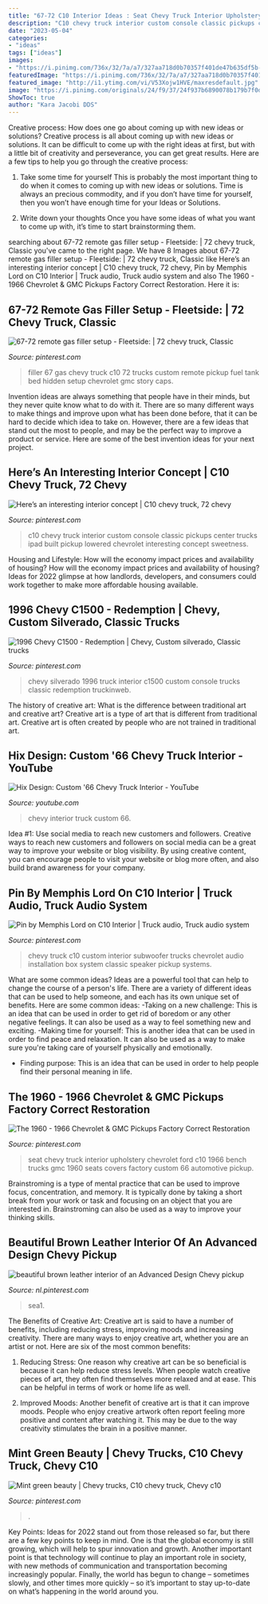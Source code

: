```yaml
---
title: "67-72 C10 Interior Ideas : Seat Chevy Truck Interior Upholstery Chevrolet Ford C10 1966 Bench Trucks Gmc 1960 Seats Covers Factory Custom 66 Automotive Pickup"
description: "C10 chevy truck interior custom console classic pickups center trucks ipad built pickup lowered chevrolet interesting concept sweetness"
date: "2023-05-04"
categories:
- "ideas"
tags: ["ideas"]
images:
- "https://i.pinimg.com/736x/32/7a/a7/327aa718d0b70357f401de47b635df5b--car-stuff.jpg"
featuredImage: "https://i.pinimg.com/736x/32/7a/a7/327aa718d0b70357f401de47b635df5b--car-stuff.jpg"
featured_image: "http://i1.ytimg.com/vi/V53Xojw1HVE/maxresdefault.jpg"
image: "https://i.pinimg.com/originals/24/f9/37/24f937b6890078b179b7f0d91bd0e6f7.jpg"
ShowToc: true
author: "Kara Jacobi DDS"
---
```



Creative process: How does one go about coming up with new ideas or solutions?
Creative process is all about coming up with new ideas or solutions. It can be difficult to come up with the right ideas at first, but with a little bit of creativity and perseverance, you can get great results. Here are a few tips to help you go through the creative process:
1. Take some time for yourself 
This is probably the most important thing to do when it comes to coming up with new ideas or solutions. Time is always an precious commodity, and if you don’t have time for yourself, then you won’t have enough time for your Ideas or Solutions.

2. Write down your thoughts 
Once you have some ideas of what you want to come up with, it’s time to start brainstorming them.

	

		
searching about 67-72 remote gas filler setup - Fleetside: | 72 chevy truck, Classic you've came to the right page. We have 8 Images about 67-72 remote gas filler setup - Fleetside: | 72 chevy truck, Classic like Here’s an interesting interior concept | C10 chevy truck, 72 chevy, Pin by Memphis Lord on C10 Interior | Truck audio, Truck audio system and also The 1960 - 1966 Chevrolet &amp; GMC Pickups Factory Correct Restoration. Here it is:
		
    
## 67-72 Remote Gas Filler Setup - Fleetside: | 72 Chevy Truck, Classic

<img loading=lazy src="https://i.pinimg.com/originals/49/6e/65/496e655c9bc6943899488091036e602d.jpg" onerror="this.onerror=null;this.src='https://tse3.mm.bing.net/th?id=OIP.Com5Xwg3O_lLr3NxFSRiEAAAAA&amp;pid=15.1';" alt="67-72 remote gas filler setup - Fleetside: | 72 chevy truck, Classic">

_Source: pinterest.com_

>filler 67 gas chevy truck c10 72 trucks custom remote pickup fuel tank bed hidden setup chevrolet gmc story caps. 

	

Invention ideas are always something that people have in their minds, but they never quite know what to do with it. There are so many different ways to make things and improve upon what has been done before, that it can be hard to decide which idea to take on. However, there are a few ideas that stand out the most to people, and may be the perfect way to improve a product or service. Here are some of the best invention ideas for your next project.

    
## Here’s An Interesting Interior Concept | C10 Chevy Truck, 72 Chevy

<img loading=lazy src="https://i.pinimg.com/originals/42/aa/bb/42aabbaf3f4e092cb19ccb13c5696283.jpg" onerror="this.onerror=null;this.src='https://tse2.mm.bing.net/th?id=OIP._aZcBN_bMb-lKz5CpDWwrAHaJ4&amp;pid=15.1';" alt="Here’s an interesting interior concept | C10 chevy truck, 72 chevy">

_Source: pinterest.com_

>c10 chevy truck interior custom console classic pickups center trucks ipad built pickup lowered chevrolet interesting concept sweetness. 

	

Housing and Lifestyle: How will the economy impact prices and availability of housing?
How will the economy impact prices and availability of housing? 
Ideas for 2022 glimpse at how landlords, developers, and consumers could work together to make more affordable housing available.

    
## 1996 Chevy C1500 - Redemption | Chevy, Custom Silverado, Classic Trucks

<img loading=lazy src="https://i.pinimg.com/originals/24/f9/37/24f937b6890078b179b7f0d91bd0e6f7.jpg" onerror="this.onerror=null;this.src='https://tse2.mm.bing.net/th?id=OIP.4MP1aRFJJEy9dIR35ic4_gHaE7&amp;pid=15.1';" alt="1996 Chevy C1500 - Redemption | Chevy, Custom silverado, Classic trucks">

_Source: pinterest.com_

>chevy silverado 1996 truck interior c1500 custom console trucks classic redemption truckinweb. 

	

The history of creative art: What is the difference between traditional art and creative art?
Creative art is a type of art that is different from traditional art. Creative art is often created by people who are not trained in traditional art.

    
## Hix Design: Custom &#039;66 Chevy Truck Interior - YouTube

<img loading=lazy src="http://i1.ytimg.com/vi/V53Xojw1HVE/maxresdefault.jpg" onerror="this.onerror=null;this.src='https://tse2.mm.bing.net/th?id=OIP.SblD39RJxfNzt5N_glKmDwHaEK&amp;pid=15.1';" alt="Hix Design: Custom &#039;66 Chevy Truck Interior - YouTube">

_Source: youtube.com_

>chevy interior truck custom 66. 

	

Idea #1: Use social media to reach new customers and followers.
Creative ways to reach new customers and followers on social media can be a great way to improve your website or blog visibility. By using creative content, you can encourage people to visit your website or blog more often, and also build brand awareness for your company.

    
## Pin By Memphis Lord On C10 Interior | Truck Audio, Truck Audio System

<img loading=lazy src="https://i.pinimg.com/736x/32/7a/a7/327aa718d0b70357f401de47b635df5b--car-stuff.jpg" onerror="this.onerror=null;this.src='https://tse4.mm.bing.net/th?id=OIP.BWv9202rsnLsF-4p30TkfQD5D5&amp;pid=15.1';" alt="Pin by Memphis Lord on C10 Interior | Truck audio, Truck audio system">

_Source: pinterest.com_

>chevy truck c10 custom interior subwoofer trucks chevrolet audio installation box system classic speaker pickup systems. 

	

What are some common ideas?
Ideas are a powerful tool that can help to change the course of a person's life. There are a variety of different ideas that can be used to help someone, and each has its own unique set of benefits. Here are some common ideas: 
-Taking on a new challenge: This is an idea that can be used in order to get rid of boredom or any other negative feelings. It can also be used as a way to feel something new and exciting. 
-Making time for yourself: This is another idea that can be used in order to find peace and relaxation. It can also be used as a way to make sure you're taking care of yourself physically and emotionally. 
- Finding purpose: This is an idea that can be used in order to help people find their personal meaning in life.

    
## The 1960 - 1966 Chevrolet &amp; GMC Pickups Factory Correct Restoration

<img loading=lazy src="https://i.pinimg.com/736x/00/25/fd/0025fdace6f4636fd3e9493d5beadcc3--interior-ideas-truck-interior.jpg" onerror="this.onerror=null;this.src='https://tse4.mm.bing.net/th?id=OIP.zT4-MKXJb2KLbiEljPHMwQHaJ4&amp;pid=15.1';" alt="The 1960 - 1966 Chevrolet &amp; GMC Pickups Factory Correct Restoration">

_Source: pinterest.com_

>seat chevy truck interior upholstery chevrolet ford c10 1966 bench trucks gmc 1960 seats covers factory custom 66 automotive pickup. 

	

Brainstroming is a type of mental practice that can be used to improve focus, concentration, and memory. It is typically done by taking a short break from your work or task and focusing on an object that you are interested in. Brainstroming can also be used as a way to improve your thinking skills.

    
## Beautiful Brown Leather Interior Of An Advanced Design Chevy Pickup

<img loading=lazy src="https://i.pinimg.com/736x/38/85/42/388542f6a177dc7f986ac49a8ef1c824.jpg" onerror="this.onerror=null;this.src='https://tse2.mm.bing.net/th?id=OIP.JCH10erHwt1P7Vt7CPp3AQHaFo&amp;pid=15.1';" alt="beautiful brown leather interior of an Advanced Design Chevy pickup">

_Source: nl.pinterest.com_

>sea1. 

	

The Benefits of Creative Art:
Creative art is said to have a number of benefits, including reducing stress, improving moods and increasing creativity. There are many ways to enjoy creative art, whether you are an artist or not. Here are six of the most common benefits:
1. Reducing Stress: One reason why creative art can be so beneficial is because it can help reduce stress levels. When people watch creative pieces of art, they often find themselves more relaxed and at ease. This can be helpful in terms of work or home life as well.

2. Improved Moods: Another benefit of creative art is that it can improve moods. People who enjoy creative artwork often report feeling more positive and content after watching it. This may be due to the way creativity stimulates the brain in a positive manner.


    
## Mint Green Beauty | Chevy Trucks, C10 Chevy Truck, Chevy C10

<img loading=lazy src="https://i.pinimg.com/736x/44/2d/45/442d45bf4a29057ef998b1e87aaca658---chevy-truck-c-trucks.jpg" onerror="this.onerror=null;this.src='https://tse4.mm.bing.net/th?id=OIP.ziDxuLiUaxth2CzLvPsbeQHaE7&amp;pid=15.1';" alt="Mint green beauty | Chevy trucks, C10 chevy truck, Chevy c10">

_Source: pinterest.com_

>. 

	

Key Points:
Ideas for 2022 stand out from those released so far, but there are a few key points to keep in mind. One is that the global economy is still growing, which will help to spur innovation and growth. Another important point is that technology will continue to play an important role in society, with new methods of communication and transportation becoming increasingly popular. Finally, the world has begun to change – sometimes slowly, and other times more quickly – so it’s important to stay up-to-date on what’s happening in the world around you.

